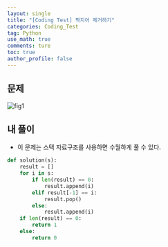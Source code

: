 ```yaml
---
layout: single
title: "[Coding Test] 짝지어 제거하기"
categories: Coding_Test
tag: Python
use_math: true
comments: ture
toc: true
author_profile: false
---
```



## 문제 
![fig1]({{site.url}}/images/2023-04-24-ct1/문제설명.png)

## 내 풀이
* 이 문제는 스택 자료구조를 사용하면 수월하게 풀 수 있다.

```python
def solution(s):
    result = []
    for i in s:
        if len(result) == 0:
            result.append(i)
        elif result[-1] == i: 
            result.pop()
        else: 
            result.append(i)
    if len(result) == 0: 
        return 1
    else: 
        return 0 
```